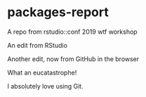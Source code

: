 # packages-report
A repo from rstudio::conf 2019 wtf workshop

An edit from RStudio

Another edit, now from GitHub in the browser

What an eucatastrophe!

I absolutely love using Git.
